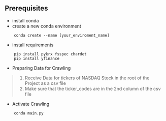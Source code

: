 ## Prerequisites

* install conda
* create a new conda environment
```
    conda create --name [your_enviroment_name]
```

* install requirements
```
    pip install pykrx fsspec chardet
    pip install yfinance
```

* Preparing Data for Crawling

> 1. Receive Data for tickers of NASDAQ Stock in the root of the Project as a csv file <br>
> 2. Make sure that the ticker_codes are in the 2nd column of the csv file<br>

* Activate Crawling
```
    conda main.py
```

